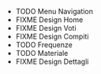 - TODO Menu Navigation
- FIXME Design Home
- FIXME Design Voti
- FIXME Design Compiti
- TODO Frequenze
- TODO Materiale
- FIXME Design Dettagli